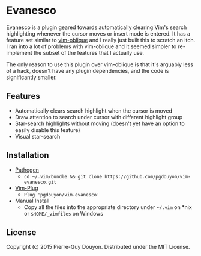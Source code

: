 Evanesco
========

Evanesco is a plugin geared towards automatically clearing Vim's search
highlighting whenever the cursor moves or insert mode is entered.  It has a
feature set similar to [vim-oblique][] and I really just built this to scratch
an itch.  I ran into a lot of problems with vim-oblique and it seemed simpler to
re-implement the subset of the features that I actually use.

The only reason to use this plugin over vim-oblique is that it's arguably less
of a hack, doesn't have any plugin dependencies, and the code is significantly
smaller.


Features
--------

- Automatically clears search highlight when the cursor is moved
- Draw attention to search under cursor with different highlight group
- Star-search highlights without moving (doesn't yet have an option to easily
  disable this feature)
- Visual star-search


Installation
------------

* [Pathogen][]
    * `cd ~/.vim/bundle && git clone https://github.com/pgdouyon/vim-evanesco.git`
* [Vim-Plug][]
    * `Plug 'pgdouyon/vim-evanesco'`
* Manual Install
    * Copy all the files into the appropriate directory under `~/.vim` on \*nix or
      `$HOME/_vimfiles` on Windows

License
-------

Copyright (c) 2015 Pierre-Guy Douyon.  Distributed under the MIT License.


[vim-oblique]: https://github.com/junegunn/vim-oblique
[Pathogen]: https://github.com/tpope/vim-pathogen
[Vim-Plug]: https://github.com/junegunn/vim-plug
